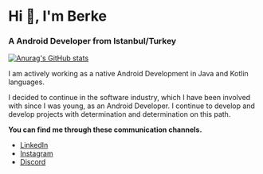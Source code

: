 # Hi 👋, I'm Berke

### A Android Developer from Istanbul/Turkey

[![Anurag's GitHub stats](https://github-readme-stats.vercel.app/api?username=berkedursunoglu)](https://github.com/anuraghazra/github-readme-stats)


I am actively working as a native Android Development in Java and Kotlin languages.

I decided to continue in the software industry, which I have been involved with since I was young, as an Android Developer. I continue to develop and develop projects with determination and determination on this path.


**You can find me through these communication channels.**

- [LinkedIn](https://www.linkedin.com/in/berkedursunoglu/)
- [Instagram](https://www.instgram.com/berkedrsnn)
- [Discord](https://www.discordapp.com/users/KOFUNNN#5689)

<!--
**berkedursunoglu/berkedursunoglu** is a ✨ _special_ ✨ repository because its `README.md` (this file) appears on your GitHub profile.

Here are some ideas to get you started:

- 🔭 I’m currently working on ...
- 🌱 I’m currently learning ...
- 👯 I’m looking to collaborate on ...
- 🤔 I’m looking for help with ...
- 💬 Ask me about ...
- 📫 How to reach me: ...
- 😄 Pronouns: ...
- ⚡ Fun fact: ...
-->
